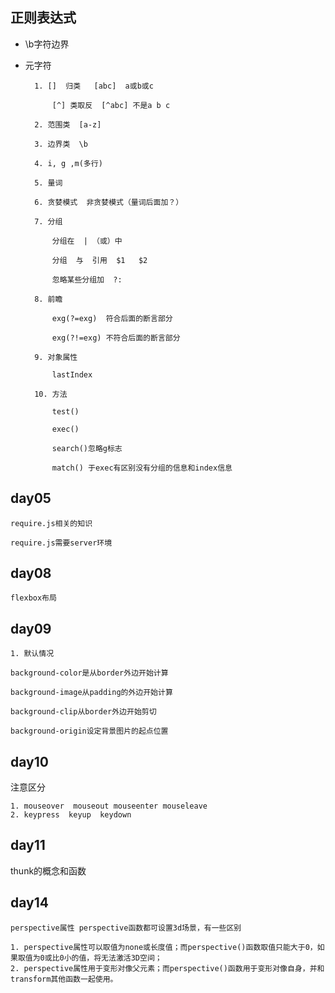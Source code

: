 ## 正则表达式



* \b字符边界

* 元字符

        1. []  归类   [abc]  a或b或c

            [^] 类取反  [^abc] 不是a b c

        2. 范围类  [a-z]

        3. 边界类  \b

        4. i, g ,m(多行)

        5. 量词

        6. 贪婪模式  非贪婪模式（量词后面加？）

        7. 分组

            分组在  | （或）中

            分组  与  引用  $1   $2

            忽略某些分组加  ?:

        8. 前瞻

            exg(?=exg)  符合后面的断言部分

            exg(?!=exg) 不符合后面的断言部分

        9. 对象属性

            lastIndex

        10. 方法

            test()

            exec()

            search()忽略g标志

            match() 于exec有区别没有分组的信息和index信息

## day05

    require.js相关的知识

    require.js需要server环境


## day08

    flexbox布局


## day09

    1. 默认情况

    background-color是从border外边开始计算

    background-image从padding的外边开始计算

    background-clip从border外边开始剪切

    background-origin设定背景图片的起点位置


## day10

   注意区分

    1. mouseover  mouseout mouseenter mouseleave
    2. keypress  keyup  keydown


## day11

thunk的概念和函数


## day14

    perspective属性 perspective函数都可设置3d场景，有一些区别

    1. perspective属性可以取值为none或长度值；而perspective()函数取值只能大于0，如果取值为0或比0小的值，将无法激活3D空间；
    2. perspective属性用于变形对像父元素；而perspective()函数用于变形对像自身，并和transform其他函数一起使用。





